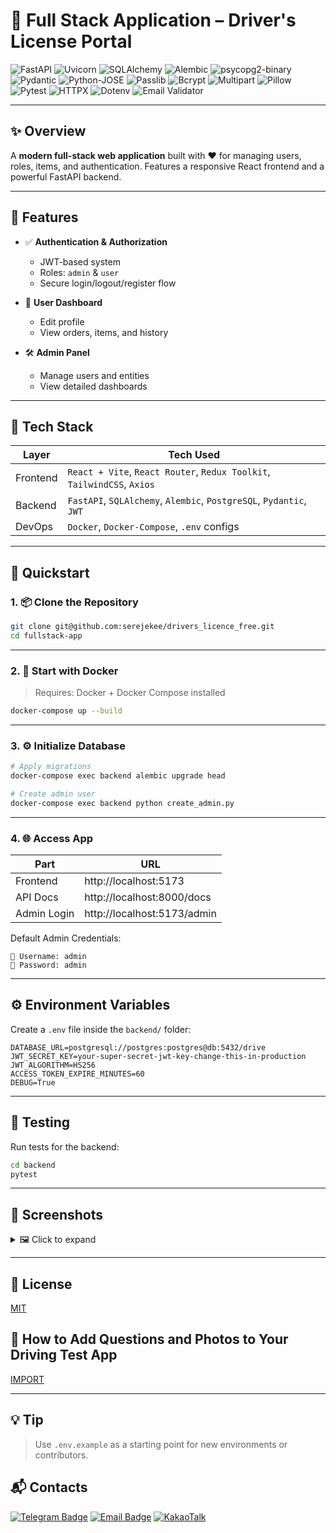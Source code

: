 # 🚀 Full Stack Application – Driver's License Portal

![FastAPI](https://img.shields.io/badge/FastAPI-0.104.1-green)
![Uvicorn](https://img.shields.io/badge/Uvicorn-0.24.0-blue)
![SQLAlchemy](https://img.shields.io/badge/SQLAlchemy-2.0.23-ff69b4)
![Alembic](https://img.shields.io/badge/Alembic-1.12.1-informational)
![psycopg2-binary](https://img.shields.io/badge/psycopg2--binary-2.9.9-blueviolet)
![Pydantic](https://img.shields.io/badge/Pydantic-2.5.0-brightgreen)
![Python-JOSE](https://img.shields.io/badge/python--jose-3.3.0-yellow)
![Passlib](https://img.shields.io/badge/passlib-1.7.4-orange)
![Bcrypt](https://img.shields.io/badge/bcrypt-4.0.1-lightgrey)
![Multipart](https://img.shields.io/badge/python--multipart-0.0.6-critical)
![Pillow](https://img.shields.io/badge/Pillow-10.1.0-blue)
![Pytest](https://img.shields.io/badge/pytest-7.4.3-red)
![HTTPX](https://img.shields.io/badge/httpx-0.25.2-success)
![Dotenv](https://img.shields.io/badge/python--dotenv-1.0.0-important)
![Email Validator](https://img.shields.io/badge/email--validator-2.1.0-lightblue)

---

## ✨ Overview

A **modern full-stack web application** built with ❤️ for managing users, roles, items, and authentication. Features a responsive React frontend and a powerful FastAPI backend.

---

## 🔐 Features

- ✅ **Authentication & Authorization**
  - JWT-based system
  - Roles: `admin` & `user`
  - Secure login/logout/register flow

- 👤 **User Dashboard**
  - Edit profile
  - View orders, items, and history

- 🛠️ **Admin Panel**
  - Manage users and entities
  - View detailed dashboards

---

## 🧱 Tech Stack

| Layer     | Tech Used |
|-----------|-----------|
| Frontend  | `React + Vite`, `React Router`, `Redux Toolkit`, `TailwindCSS`, `Axios` |
| Backend   | `FastAPI`, `SQLAlchemy`, `Alembic`, `PostgreSQL`, `Pydantic`, `JWT` |
| DevOps    | `Docker`, `Docker-Compose`, `.env` configs |

---

## 🚀 Quickstart

### 1. 📦 Clone the Repository

```bash
git clone git@github.com:serejekee/drivers_licence_free.git
cd fullstack-app
```

---

### 2. 🐳 Start with Docker

> Requires: Docker + Docker Compose installed

```bash
docker-compose up --build
```

---

### 3. ⚙️ Initialize Database

```bash
# Apply migrations
docker-compose exec backend alembic upgrade head

# Create admin user
docker-compose exec backend python create_admin.py
```

---

### 4. 🌐 Access App

| Part       | URL |
|------------|-----|
| Frontend   | http://localhost:5173 |
| API Docs   | http://localhost:8000/docs |
| Admin Login | http://localhost:5173/admin |

Default Admin Credentials:

```
👤 Username: admin
🔑 Password: admin
```

---

## ⚙️ Environment Variables

Create a `.env` file inside the `backend/` folder:

```
DATABASE_URL=postgresql://postgres:postgres@db:5432/drive
JWT_SECRET_KEY=your-super-secret-jwt-key-change-this-in-production
JWT_ALGORITHM=HS256
ACCESS_TOKEN_EXPIRE_MINUTES=60
DEBUG=True
```

---

## 🧪 Testing

Run tests for the backend:

```bash
cd backend
pytest
```

---

## 📸 Screenshots

<details>
<summary>🖼️ Click to expand</summary>

| User Dashboard | Admin Panel |
|----------------|-------------|
|![user](https://github.com/user-attachments/assets/439b150b-4ed5-4bec-8236-c8219b07710b)| ![admin](https://github.com/user-attachments/assets/7c4e59e8-8c02-4ec6-af09-f30ef25e7e6b) |

</details>

---

## 🪪 License

[MIT](LICENSE)

## 📸 How to Add Questions and Photos to Your Driving Test App

[IMPORT](QUESTIONS&PHOTOS.md)

---


## 💡 Tip

> Use `.env.example` as a starting point for new environments or contributors.


## 📬 Contacts

[![Telegram Badge](https://img.shields.io/badge/Telegram-Contact-blue?style=flat&logo=telegram&logoColor=white)](https://t.me/spystars777)
[![Email Badge](https://img.shields.io/badge/Email-serejekee@inbox.ru-red?style=flat&logo=gmail&logoColor=white)](mailto:serejekee@inbox.ru)
[![KakaoTalk](https://img.shields.io/badge/KakaoTalk-serejekee-yellow?style=flat&logo=kakaotalk&logoColor=000000)](https://open.kakao.com/o/serejekee)
